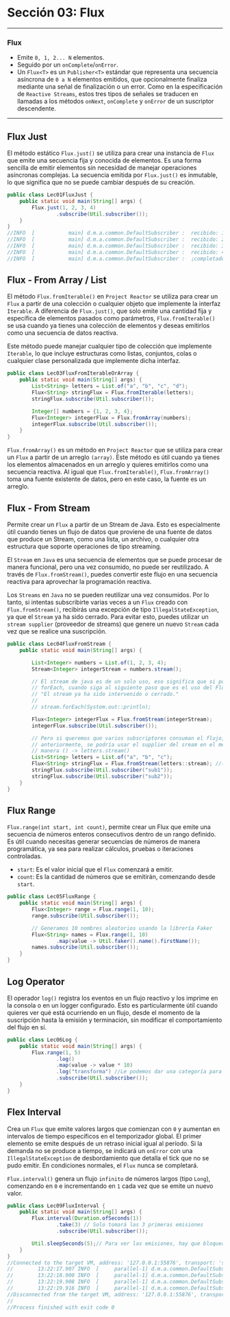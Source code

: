 # Sección 03: Flux

---

### Flux

- Emite `0, 1, 2... N` elementos.
- Seguido por un `onComplete`/`onError`.
- Un `Flux<T>` es un `Publisher<T>` estándar que representa una secuencia asíncrona de `0 a N` elementos emitidos, que
  opcionalmente finaliza mediante una señal de finalización o un error. Como en la especificación de `Reactive Streams`,
  estos tres tipos de señales se traducen en llamadas a los métodos `onNext`, `onComplete` y `onError` de un suscriptor
  descendente.

---

## Flux Just

El método estático `Flux.just()` se utiliza para crear una instancia de `Flux` que emite una secuencia fija y conocida
de elementos. Es una forma sencilla de emitir elementos sin necesidad de manejar operaciones asíncronas complejas. La
secuencia emitida por `Flux.just()` es inmutable, lo que significa que no se puede cambiar después de su creación.

````java
public class Lec01FluxJust {
    public static void main(String[] args) {
        Flux.just(1, 2, 3, 4)
                .subscribe(Util.subscriber());
    }
}
//INFO  [           main] d.m.a.common.DefaultSubscriber :  recibido: 1
//INFO  [           main] d.m.a.common.DefaultSubscriber :  recibido: 2
//INFO  [           main] d.m.a.common.DefaultSubscriber :  recibido: 3
//INFO  [           main] d.m.a.common.DefaultSubscriber :  recibido: 4
//INFO  [           main] d.m.a.common.DefaultSubscriber :  ¡completado!
````

## Flux - From Array / List

El método `Flux.fromIterable()` en `Project Reactor` se utiliza para crear un `Flux` a partir de una colección o
cualquier objeto que implemente la interfaz `Iterable`. A diferencia de `Flux.just()`, que solo emite una cantidad fija
y específica de elementos pasados como parámetros, `Flux.fromIterable()` se usa cuando ya tienes una colección de
elementos y deseas emitirlos como una secuencia de datos reactiva.

Este método puede manejar cualquier tipo de colección que implemente `Iterable`, lo que incluye estructuras como listas,
conjuntos, colas o cualquier clase personalizada que implemente dicha interfaz.

````java
public class Lec03FluxFromIterableOrArray {
    public static void main(String[] args) {
        List<String> letters = List.of("a", "b", "c", "d");
        Flux<String> stringFlux = Flux.fromIterable(letters);
        stringFlux.subscribe(Util.subscriber());

        Integer[] numbers = {1, 2, 3, 4};
        Flux<Integer> integerFlux = Flux.fromArray(numbers);
        integerFlux.subscribe(Util.subscriber());
    }
}
````

`Flux.fromArray()` es un método en `Project Reactor` que se utiliza para crear un `Flux` a partir de un arreglo
`(array)`. Este método es útil cuando ya tienes los elementos almacenados en un arreglo y quieres emitirlos como una
secuencia reactiva. Al igual que `Flux.fromIterable()`, `Flux.fromArray()` toma una fuente existente de datos, pero
en este caso, la fuente es un arreglo.

## Flux - From Stream

Permite crear un `Flux` a partir de un Stream de Java. Esto es especialmente útil cuando tienes un flujo de datos que
proviene de una fuente de datos que produce un Stream, como una lista, un archivo, o cualquier otra estructura que
soporte operaciones de tipo streaming.

El `Stream` en `Java` es una secuencia de elementos que se puede procesar de manera funcional, pero una vez consumido,
no puede ser reutilizado. A través de `Flux.fromStream()`, puedes convertir este flujo en una secuencia reactiva para
aprovechar la programación reactiva.

Los `Streams` en `Java` no se pueden reutilizar una vez consumidos. Por lo tanto, si intentas subscribirte varias veces
a un `Flux` creado con `Flux.fromStream()`, recibirás una excepción de tipo `IllegalStateException`, ya que el `Stream`
ya ha sido cerrado. Para evitar esto, puedes utilizar un `stream supplier` (proveedor de streams) que genere un
nuevo `Stream` cada vez que se realice una suscripción.

````java
public class Lec04FluxFromStream {
    public static void main(String[] args) {

        List<Integer> numbers = List.of(1, 2, 3, 4);
        Stream<Integer> integerStream = numbers.stream();

        // El stream de java es de un solo uso, eso significa que si por ejemplo, consumo el stream en este
        // forEach, cuando siga al siguiente paso que es el uso del Flux me lanzará un error diciendo:
        // "El stream ya ha sido intervenido o cerrado."
        //
        // stream.forEach(System.out::println);

        Flux<Integer> integerFlux = Flux.fromStream(integerStream);
        integerFlux.subscribe(Util.subscriber());

        // Pero si queremos que varios subscriptores consuman el flujo, para evitar el error que se menciona
        // anteriormente, se podría usar el supplier del sream en el método .fromStream() colocándolo de esta
        // manera () -> letters.stream()
        List<String> letters = List.of("a", "b", "c");
        Flux<String> stringFlux = Flux.fromStream(letters::stream); //() -> letters.stream()
        stringFlux.subscribe(Util.subscriber("sub1"));
        stringFlux.subscribe(Util.subscriber("sub2"));
    }
}
````

## Flux Range

`Flux.range(int start, int count)`, permite crear un Flux que emite una secuencia de números enteros consecutivos
dentro de un rango definido. Es útil cuando necesitas generar secuencias de números de manera programática, ya sea para
realizar cálculos, pruebas o iteraciones controladas.

- `start`: Es el valor inicial que el `Flux` comenzará a emitir.
- `count`: Es la cantidad de números que se emitirán, comenzando desde `start`.

````java
public class Lec05FluxRange {
    public static void main(String[] args) {
        Flux<Integer> range = Flux.range(1, 10);
        range.subscribe(Util.subscriber());

        // Generamos 10 nombres aleatorios usando la librería Faker
        Flux<String> names = Flux.range(1, 10)
                .map(value -> Util.faker().name().firstName());
        names.subscribe(Util.subscriber());
    }
}
````

## Log Operator

El operador `log()` registra los eventos en un flujo reactivo y los imprime en la consola o en un logger configurado.
Esto es particularmente útil cuando quieres ver qué está ocurriendo en un flujo, desde el momento de la suscripción
hasta la emisión y terminación, sin modificar el comportamiento del flujo en sí.

````java
public class Lec06Log {
    public static void main(String[] args) {
        Flux.range(1, 5)
                .log()
                .map(value -> value * 10)
                .log("transforma") //Le podemos dar una categoría para identificarlo mejor en los resultados de consola
                .subscribe(Util.subscriber());
    }
}
````

## Flex Interval

Crea un `Flux` que emite valores largos que comienzan con `0` y aumentan en intervalos de tiempo específicos en el
temporizador global. El primer elemento se emite después de un retraso inicial igual al período. Si la demanda no se
produce a tiempo, se indicará un `onError` con una `IllegalStateException` de desbordamiento que detalla el tick que no
se pudo emitir. En condiciones normales, el `Flux` nunca se completará.

`Flux.interval()` genera un flujo `infinito` de números largos (tipo `Long`), comenzando en `0` e incrementando en `1`
cada vez que se emite un nuevo valor.

````java
public class Lec09FluxInterval {
    public static void main(String[] args) {
        Flux.interval(Duration.ofSeconds(1))
                .take(3) // Solo tomará las 3 primeras emisiones
                .subscribe(Util.subscriber());

        Util.sleepSeconds(5);// Para ver las emisiones, hay que bloquear el hilo, dado que esto se realiza por debajo
    }
}
//Connected to the target VM, address: '127.0.0.1:55876', transport: 'socket'
//        13:22:17.907 INFO  [     parallel-1] d.m.a.common.DefaultSubscriber :  recibido: 0
//        13:22:18.900 INFO  [     parallel-1] d.m.a.common.DefaultSubscriber :  recibido: 1
//        13:22:19.908 INFO  [     parallel-1] d.m.a.common.DefaultSubscriber :  recibido: 2
//        13:22:19.916 INFO  [     parallel-1] d.m.a.common.DefaultSubscriber :  ¡completado!
//Disconnected from the target VM, address: '127.0.0.1:55876', transport: 'socket'
//
//Process finished with exit code 0
````

